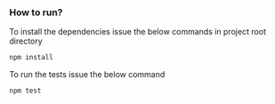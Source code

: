 ### How to run?
To install the dependencies issue the below commands in project root directory
```javascript
npm install
``` 
To run the tests issue the below command
```javascript
npm test